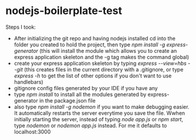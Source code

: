# nodejs-boilerplate-test

Steps I took:
* After initializing the git repo and having nodejs installed cd into the folder you created to hold the project, then type _npm install -g express-generator_ (this will install the module which allows you to create an express application skeleton and the -g tag makes the command global)
* create your express application skeleton by typing _express --view=hbs --git_ (this creates files in the current directory with a .gitignore, or type _express -h_ to get the list of other options if you don't want to use handlebars)
* gitignore config files generated by your IDE if you have any
* type _npm install_ to install all the modules generated by express-generator in the package.json file
* also type _npm install -g nodemon_ if you want to make debugging easier. It automatically restarts the server everytime you save the file. Wwhen initially starting the server, instead of typing _node app.js_ or _npm start_, type _nodemon_ or _nodemon app.js_ instead. For me it defaults to localhost:3000
